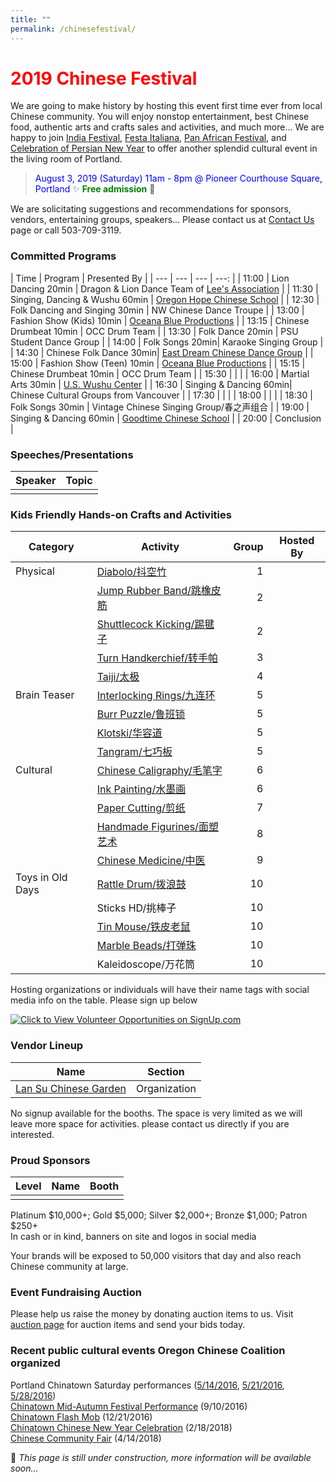 ```yaml
---
title: ""
permalink: /chinesefestival/
---
```


# <span style="color:red">**2019 Chinese Festival**</span>

We are going to make history by hosting this event first time ever from local Chinese community. You will enjoy nonstop entertainment, best Chinese food, authentic arts and crafts sales and activities, and much more... We are happy to join [India Festival](http://www.icaportland.org/), [Festa Italiana](https://www.festa-italiana.org/), [Pan African Festival](http://www.panafricanfestivalor.org/), and [Celebration of Persian New Year](https://www.andisheh.org/events/norouz-2019/) to offer another splendid cultural event in the living room of Portland.

> <span style="color:blue">August 3, 2019 (Saturday) 11am - 8pm @ Pioneer Courthouse Square, Portland</span>   :sparkles: <span style="color:green"> **Free admission**</span> :tada:

We are solicitating suggestions and recommendations for sponsors, vendors, entertaining groups, speakers... Please contact us at [Contact Us](http://pdxchinese.org/contact/) page or call 503-709-3119.

### Committed Programs

| Time | Program | Presented By |
| --- | --- | --- | ---: |
| 11:00 | Lion Dancing 20min | Dragon & Lion Dance Team of [Lee's Association](http://www.leeondong.org/) |
| 11:30 | Singing, Dancing & Wushu 60min | [Oregon Hope Chinese School](http://www.oregon-hope.org) |
| 12:30 | Folk Dancing and Singing 30min | NW Chinese Dance Troupe |
| 13:00 | Fashion Show (Kids) 10min | [Oceana Blue Productions](http://oceanablueusa.com/) |
| 13:15 | Chinese Drumbeat 10min | OCC Drum Team |
| 13:30 | Folk Dance 20min | PSU Student Dance Group |
| 14:00 | Folk Songs 20min| Karaoke Singing Group |
| 14:30 | Chinese Folk Dance 30min| [East Dream Chinese Dance Group](http://www.eastdreamdance.org/index.html) |
| 15:00 | Fashion Show (Teen) 10min | [Oceana Blue Productions](http://oceanablueusa.com/) |
| 15:15 | Chinese Drumbeat 10min | OCC Drum Team |
| 15:30 | | |
| 16:00 | Martial Arts 30min | [U.S. Wushu Center](https://uswushu.com/) |
| 16:30 | Singing & Dancing 60min| Chinese Cultural Groups from Vancouver |
| 17:30 | | |
| 18:00 | | |
| 18:30 | Folk Songs 30min | Vintage Chinese Singing Group/春之声组合 |
| 19:00 | Singing & Dancing 60min | [Goodtime Chinese School](http://www.goodtimechineseschool.org/) |
| 20:00 | Conclusion |

### Speeches/Presentations

| Speaker | Topic |
| --- | --- |
| | |

### Kids Friendly Hands-on Crafts and Activities

| Category | Activity | Group | Hosted By |
| --- | --- | ---: | --- |
| Physical | [Diabolo/抖空竹](https://youtu.be/rBNFTSNA_dk) | 1 | |
| | [Jump Rubber Band/跳橡皮筋](https://youtu.be/H48DTWOlmw0) | 2 | |
| | [Shuttlecock Kicking/踢毽子](https://youtu.be/fOn0DhvInSk) | 2 | |
| | [Turn Handkerchief/转手帕](https://youtu.be/qaxhg49elNg) | 3 | |
| | [Taiji/太极](https://youtu.be/Meq5j26QPWc) | 4 | |
| Brain Teaser | [Interlocking Rings/九连环](https://youtu.be/Twtzc7A9cN8) | 5 | |
| | [Burr Puzzle/鲁班锁](https://youtu.be/ueV1c9RHC4w?t=74) | 5 | |
| | [Klotski/华容道](https://youtu.be/-2br-Hlgmts) | 5 | |
| | [Tangram/七巧板](https://youtu.be/3S_JidggG6g) | 5 | |
| Cultural | [Chinese Caligraphy/毛笔字](https://youtu.be/w9zjsTDHCdM) | 6 | |
| | [Ink Painting/水墨画](https://youtu.be/aw4kEVDSx9A) | 6 | |
| | [Paper Cutting/剪纸](https://youtu.be/xB7GbPBNxPE) | 7 | |
| | [Handmade Figurines/面塑艺术](https://youtu.be/6SGuD0Lz9H8) | 8 | |
| | [Chinese Medicine/中医](https://youtu.be/icb6-xC1P-s) | 9 | |
| Toys in Old Days | [Rattle Drum/拨浪鼓](https://baike.baidu.com/pic/%E6%8B%A8%E6%B5%AA%E9%BC%93/23628/0/b3b7d0a20cf431ad08e8d3d04136acaf2edd9825?fr=lemma&ct=single#aid=0&pic=b3b7d0a20cf431ad08e8d3d04136acaf2edd9825)  | 10 | |
| | Sticks HD/挑棒子  | 10 | |
| | [Tin Mouse/铁皮老鼠](https://youtu.be/d6m5S-rg1N8)  | 10 | |
| | [Marble Beads/打弹珠](https://youtu.be/8vbSf6CtilE)  | 10 | |
| | Kaleidoscope/万花筒  | 10 | |

Hosting organizations or individuals will have their name tags with social media info on the table. Please sign up below

<a href="https://signup.com/go/qXfhufu" target="_blank"><img src="https://signup.com/imgs/icons/signup-choose-a-spot-btn.png" alt="Click to View Volunteer Opportunities on SignUp.com"></a>

### Vendor Lineup

| Name | Section |
| --- | --- |
| [Lan Su Chinese Garden](https://lansugarden.org/) | Organization |

No signup available for the booths. The space is very limited as we will leave more space for activities. please contact us directly if you are interested.

### Proud Sponsors

| Level | Name | Booth |
| --- | --- | --- |
| | | |

Platinum $10,000+; Gold $5,000; Silver $2,000+; Bronze $1,000; Patron $250+  
In cash or in kind, banners on site and logos in social media   

Your brands will be exposed to 50,000 visitors that day and also reach Chinese community at large.

### Event Fundraising Auction

Please help us raise the money by donating auction items to us. Visit [auction page](http://pdxchinese.org/festival_auction_2019/) for auction items and send your bids today.

### Recent public cultural events Oregon Chinese Coalition organized

Portland Chinatown Saturday performances ([5/14/2016](http://pdxchinese.org/chinatown/2016-05-14-saturday-performance/), [5/21/2016](http://pdxchinese.org/chinatown/2016-05-21-saturday-performance/), [5/28/2016](http://pdxchinese.org/chinatown/2016-05-28-saturday-performance/))  
[Chinatown Mid-Autumn Festival Performance](http://pdxchinese.org/chinatown/2016-09-10-saturday-performance/) (9/10/2016)  
[Chinatown Flash Mob](http://pdxchinese.org/chinatown/2016-12-21-flash-mob/) (12/21/2016)  
[Chinatown Chinese New Year Celebration](http://pdxchinese.org/new-year-summary-2018/) (2/18/2018)  
[Chinese Community Fair](http://pdxchinese.org/2018-community-fair-summary/) (4/14/2018)  

:hammer: *This page is still under construction, more information will be available soon...*
